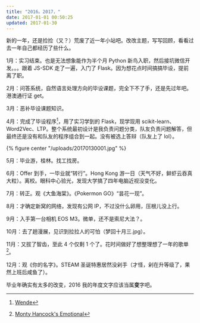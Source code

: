 ```yaml
---
title: "2016。2017，"
date: 2017-01-01 00:50:25
updated: 2017-01-30
---
```


新的一年，还是捡捡（又？）荒废了近一年小站吧。改改主题，写写回顾，看看过去一年自己都经历了些什么。

1月：实习结束。也是无法想象能作为半个月 Python 新鸟入职，然后接坑微信开发。。。跟着 JS-SDK 走了一遍，入门了 Flask。因为想花点时间搞搞毕设，提前离了职。

2月：问答系统，自然语言处理方向的毕设课题，完全下不了手，还是先过年吧。港澳通行证 get。

3月：恶补毕设课题知识。

4月：完成了毕设程序[^1]，用了实习学到的 Flask，现学现用 scikit-learn、Word2Vec、LTP。整个系统最初设计是我负责问题分类，队友负责问题解答，但最终还是没有和队友的程序组合到一起。没有被选上答辩（队友上了 lol）。

{% figure center "/uploads/20170130001.jpg" %}

5月：毕业游，桂林。找工找房。

6月：Offer 到手，一毕业就“转行”。Hong Kong 游一日（天气不好，鲜虾云吞真大粒）。离校。眼科中心验光，发现大学搞了四年电脑近视没变化。

7月：转正。观《大鱼海棠》。《Pokermon GO》“昙花一现”。

8月：才确定新窝的网络，发现有公网 IP，不过没什么卵用，压根儿没上行。

9月：入手第一台相机 EOS M3。微单，还不是索尼大法？。

10月：去了趟漫展，见识到拉拉人的可怕（梦回十月三.jpg）。

11月：又拔了智齿，至此 4 个仅剩 1 个了。花时间做好了想整理想了一年的歌单[^2]。

12月：观《你的名字》。STEAM 圣诞特惠居然没剁手（才怪，剁在升等级了，果然上班后咸鱼了）。

毕业年确实有太多的改变，2016 我的年度文字应该当属**变**字吧。

[^1]:[Wende](https://github.com/h404bi/wende)
[^2]:[Monty Hancock's Emotional](http://music.163.com/#/playlist?id=512604865)
